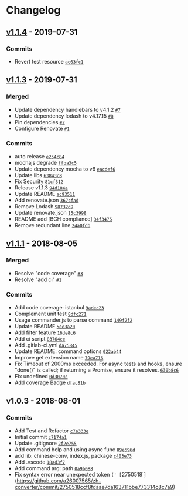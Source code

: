 # Changelog

## [v1.1.4](https://github.com/a26007565/zh-converter/compare/v1.1.4...v1.1.4) - 2019-07-31

### Commits

- Revert test resource [`ac63fc1`](https://github.com/a26007565/zh-converter/commit/ac63fc12ab9a69b9182c9af42a27aafc1fe115dd)

## [v1.1.3](https://github.com/a26007565/zh-converter/compare/v1.1.1...v1.1.3) - 2019-07-31

### Merged

- Update dependency handlebars to v4.1.2 [`#7`](https://github.com/a26007565/zh-converter/pull/7)
- Update dependency lodash to v4.17.15 [`#8`](https://github.com/a26007565/zh-converter/pull/8)
- Pin dependencies [`#2`](https://github.com/a26007565/zh-converter/pull/2)
- Configure Renovate [`#1`](https://github.com/a26007565/zh-converter/pull/1)

### Commits

- auto release [`e254c84`](https://github.com/a26007565/zh-converter/commit/e254c842f19b34a3a8758eeaef80b1baab35ee0c)
- mochajs degrade [`ffba3c5`](https://github.com/a26007565/zh-converter/commit/ffba3c51b349270ee7324c3ba50b05896bf573ac)
- Update dependency mocha to v6 [`eacdef6`](https://github.com/a26007565/zh-converter/commit/eacdef60d0a875744b02affbf5c6902f9c06d959)
- Update libs [`63843c8`](https://github.com/a26007565/zh-converter/commit/63843c8b78896852e06626731f7f9c619257efe2)
- Fix Security [`81cf312`](https://github.com/a26007565/zh-converter/commit/81cf312e5db99f32c53db18f5fa81e9a10848b39)
- Release v1.1.3 [`94d104a`](https://github.com/a26007565/zh-converter/commit/94d104a26ad16b4bd3eddd5baab238358f815ff8)
- Update README [`ac93511`](https://github.com/a26007565/zh-converter/commit/ac93511d8b7585a306c69cb84447ad3368451442)
- Add renovate.json [`367cfad`](https://github.com/a26007565/zh-converter/commit/367cfad35b74e5056dfbdbabcd6d9395ba0344b2)
- Remove Lodash [`98732d9`](https://github.com/a26007565/zh-converter/commit/98732d94b98ad13f8976e3d0e47c32387e6443d4)
- Update renovate.json [`15c3998`](https://github.com/a26007565/zh-converter/commit/15c3998a15e12ff2696a85a59fd90f0f1c9532b3)
- README add [BCH compliance] [`34f3475`](https://github.com/a26007565/zh-converter/commit/34f3475a302cedd4103f33196158659ad754a6c9)
- Remove redundant line [`24a0fdb`](https://github.com/a26007565/zh-converter/commit/24a0fdb2e4754db541fba5dc3a2a8baf4eee30b3)

## [v1.1.1](https://github.com/a26007565/zh-converter/compare/v1.0.3...v1.1.1) - 2018-08-05

### Merged

- Resolve "code coverage" [`#3`](https://github.com/a26007565/zh-converter/pull/3)
- Resolve "add ci" [`#1`](https://github.com/a26007565/zh-converter/pull/1)

### Commits

- Add code coverage: istanbul [`9adec23`](https://github.com/a26007565/zh-converter/commit/9adec23d43c98b39a00a02569bf3fc9ae2a75fe2)
- Complement unit test [`8dfc271`](https://github.com/a26007565/zh-converter/commit/8dfc2711f8d62934dde2d180bb07db27dcd13407)
- Usage commander.js to parse command [`149f2f2`](https://github.com/a26007565/zh-converter/commit/149f2f2e0623227daf90932a36e69dc2660b32fb)
- Update README [`5ee3a20`](https://github.com/a26007565/zh-converter/commit/5ee3a20905d4c3acfe37c66b48a3fec7bf85f7ca)
- Add filter feature [`16de8c6`](https://github.com/a26007565/zh-converter/commit/16de8c6a05123b5c0bff696b8ca14b4e1b2d7dcb)
- Add ci script [`83764ce`](https://github.com/a26007565/zh-converter/commit/83764ce427e19f1c1cb7e4b90a77c678a5f7c170)
- Add .gitlab-ci.yml [`da75845`](https://github.com/a26007565/zh-converter/commit/da75845a09e8802392e932c15db6f784873a1d0a)
- Update README: command options [`022ab44`](https://github.com/a26007565/zh-converter/commit/022ab44c00647441d248df6c7d2e5b11ccac776d)
- Improve get extension name [`79ea716`](https://github.com/a26007565/zh-converter/commit/79ea716ad85c35b8c05b83d3111808df547afe41)
- Fix Timeout of 2000ms exceeded. For async tests and hooks, ensure "done()" is called; if returning a Promise, ensure it resolves. [`630b8c6`](https://github.com/a26007565/zh-converter/commit/630b8c60bd209622189b57d23a438a2884af450c)
- Fix undefined [`0d3070c`](https://github.com/a26007565/zh-converter/commit/0d3070cb6599933954d086e2eb23066ec7dc22ba)
- Add coverage Badge [`dfac81b`](https://github.com/a26007565/zh-converter/commit/dfac81b51db2dd0e2e476ffd2fb8eed319f2ce46)

## v1.0.3 - 2018-08-01

### Commits

- Add Test and Refactor [`c7a333e`](https://github.com/a26007565/zh-converter/commit/c7a333e175666d7aa6c52ffe4d9a734fdc633d90)
- Initial commit [`c7174a1`](https://github.com/a26007565/zh-converter/commit/c7174a12d884122be8b6b19d063211ee6ab6e5ef)
- Update .gitignore [`2f2e755`](https://github.com/a26007565/zh-converter/commit/2f2e75578e6712476e42fa53e9d3fab9f35e86ff)
- Add command help and using async func [`09e596d`](https://github.com/a26007565/zh-converter/commit/09e596d770083f200111fdbcf677a814d0fdfacf)
- add lib: chinese-conv, index.js, package [`c403e73`](https://github.com/a26007565/zh-converter/commit/c403e736843a7817c6d9d9e7af539280f16aeacb)
- Add  .vscode [`18ad3f7`](https://github.com/a26007565/zh-converter/commit/18ad3f70b68e0b962fea3b2ce09590a4fc363671)
- Add command arg: path [`0a9b088`](https://github.com/a26007565/zh-converter/commit/0a9b088960980a3244c0bd17dc567b0e7e7cf6bd)
- Fix syntax error near unexpected token `(' [`2750518`](https://github.com/a26007565/zh-converter/commit/2750518ccf8fdaae7da163711bbe773314c8c7a9)
